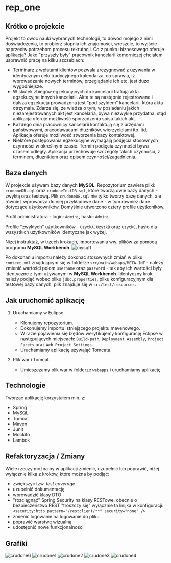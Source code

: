 # rep_one



## Krótko o projekcie

Projekt to owoc nauki wybranych technologii, to dowód mojego z nimi doświadczenia, to probierz stopnia ich znajomości, wreszcie, to wyjście naprzeciw potrzebom procesu rekrutacji.
Co z punktu biznesowego oferuje aplikacja? Jako "przyszły były" pracownik kancelarii komorniczej chciałem usprawnić pracę na kilku szczeblach:
- Terminarz z wpłatami klientów pozwala zrezygnować z używania w identycznym celu tradycyjnego kalendarza, co sprawia, iż wprowadzanie nowych terminów, przeglądanie ich etc. jest dużo wygodniejsze.
- W skutek zbiegów egzekucyjnych do kancelarii trafiają akta egzekucyjne innych kancelarii. Akta te są następnie rejestrowane i dalsza egzekucja prowadzona jest "pod szyldem" kancelarii, która akta otrzymała. Zdarza się, że wiedza o tym, w posiadaniu jakich niezarejestrowanych akt jest kancelaria, bywa niezwykle przydatna, stąd aplikacja oferuje możliwość sporządzenia spisu takich akt. 
- Każdego dnia pracownicy kancelarii kontaktują się z urzędami państwowymi, pracodawacami dłużników, wierzycielami itp. itd. Aplikacja oferuje możliwość stworzenia bazy kontaktowej.
- Niektóre postępowania egzekucyjne wymagają podjęcia stosownych czynności w określnym czasie. Termin podjęcia czynności bywa czasem odległy. Aplikacja przechowuje szczegóły takich czynności, z terminem, dłużnikiem oraz opisem czynności/zagadnienia.
	

## Baza danych
		
W projekcie używam bazy danych **MySQL**. Repozytorium zawiera pliki: `crudoneDB.sql` oraz `crudoneTestDB.sql`, które tworzą dwie bazy danych - zwykłą oraz testową. Plik `crudoneDB.sql` nie tylko tworzy bazę danych, ale również wprowadza do niej przykładowe dane - w tym również dane dotyczące użytkowników. Domyślnie utworzono cztery profile użytkoników. 

Profil administratora - login: `Admini`, hasło: `Admini`

Profile "zwykłych" użytkowników - `UzytkA`, `UzytkB` oraz `UzytkC`, hasło dla wszystkich użytkowników identyczne jak wyżej.

Niżej instruktaż, w trzech krokach, importowania ww. plików za pomocą programu **MySQL Workbench**. 
![mysql1](https://user-images.githubusercontent.com/32525977/35484920-da61dd5a-0457-11e8-9907-c479167ee0cb.png)

Po dokonaniu importu należy dokonać stosownych zmiań w pliku `context.xml` znajdującym się w folderze `src/main/webapp/META-INF` - należy zmienić wartości polom `username` oraz `password` - tak aby ich wartości były identyczne z tymi używanymi w **MySQL Workbench**. Identyczny krok należy podjąć wobec pliku `jdbc.properties`, pliku konfiguracyjnym dla testowej bazy danych, plik znajduje się w `src/test/resources`.

## Jak uruchomić aplikację
1. Uruchamiamy w Eclipse.
	- Klonujemy repozytorium.
	- Dokonujemy importu istniejącego projektu mavenowego.
	- W razie pojawienia się błędów weryfikujemy konfigurację Eclipse w następujących miejscach: `Build-path`, `Deployment Assembly`, `Project Facets` oraz `Web Project Settings`.
	- Uruchamiamy aplikację używająć Tomcata.
			
2. Plik war i Tomcat.
	- Umieszczamy plik war w folderze `webapps` i uruchamiamy aplikację.
	

## Technologie

Tworząc aplikację korzystałem min. z:
- Spring
- MySQL
- Tomcat 
- Maven
- Junit
- Mockito
- Lambok

## Refaktoryzacja / Zmiany
Wiele rzeczy można by w aplikacji zmienić, uzupełnić lub poprawić, niżej wyłącznie kilka z kroków, które można by podjąć:
- zwiększyć tzw. *test coverage*
- uzupełnić dokumentację
- wprowadzić klasy DTO
- "rozciągnąć" Spring Security na klasy RESTowe, obecnie o bezpieczeństwo REST "troszczy się" wyłącznie ta linijka w konfiguracji: `<security:http pattern="/restclient/**" security="none" />`
- zmienić logowanie na logowanie do pliku
- poprawić warstwę wizualną 
- udostępnić nowe funkcjonalności


## Grafiki
![crudone6](https://user-images.githubusercontent.com/32525977/35484808-c77d42da-0455-11e8-955e-a6594a138178.png)
![crudone1](https://user-images.githubusercontent.com/32525977/35419974-4e52aad8-023b-11e8-9333-c88403c61a8c.png)
![crudone2](https://user-images.githubusercontent.com/32525977/35420046-b4c31424-023b-11e8-92b6-d57aafdecdad.png)
![crudone3](https://user-images.githubusercontent.com/32525977/35420055-bed1af3e-023b-11e8-9188-5c6118139712.png)
![crudone4](https://user-images.githubusercontent.com/32525977/35420066-cb4dd2e2-023b-11e8-9e99-50a35f43fecd.png)
